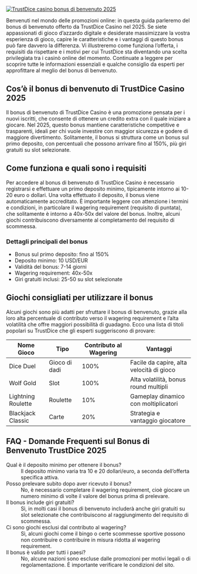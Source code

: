 [![TrustDice casino bonus di benvenuto 2025](https://123-caf.pages.dev/gitsignup.png)](https://vrmoo.ru/Bt82HjjY)

<div>Benvenuti nel mondo delle promozioni online: in questa guida parleremo del bonus di benvenuto offerto da TrustDice Casino nel 2025. Se siete appassionati di gioco d’azzardo digitale e desiderate massimizzare la vostra esperienza di gioco, capire le caratteristiche e i vantaggi di questo bonus può fare davvero la differenza. Vi illustreremo come funziona l’offerta, i requisiti da rispettare e i motivi per cui TrustDice sta diventando una scelta privilegiata tra i casinò online del momento. Continuate a leggere per scoprire tutte le informazioni essenziali e qualche consiglio da esperti per approfittare al meglio del bonus di benvenuto.</div>  <h2>Cos’è il bonus di benvenuto di TrustDice Casino 2025</h2> <div>Il bonus di benvenuto di TrustDice Casino è una promozione pensata per i nuovi iscritti, che consente di ottenere un credito extra con il quale iniziare a giocare. Nel 2025, questo bonus mantiene caratteristiche competitive e trasparenti, ideali per chi vuole investire con maggior sicurezza e godere di maggiore divertimento. Solitamente, il bonus si struttura come un bonus sul primo deposito, con percentuali che possono arrivare fino al 150%, più giri gratuiti su slot selezionate.</div>  <h2>Come funziona e quali sono i requisiti</h2> <div>Per accedere al bonus di benvenuto di TrustDice Casino è necessario registrarsi e effettuare un primo deposito minimo, tipicamente intorno ai 10-20 euro o dollari. Una volta effettuato il deposito, il bonus viene automaticamente accreditato. È importante leggere con attenzione i termini e condizioni, in particolare il wagering requirement (requisito di puntata), che solitamente è intorno a 40x-50x del valore del bonus. Inoltre, alcuni giochi contribuiscono diversamente al completamento del requisito di scommessa.</div>  <h3>Dettagli principali del bonus</h3> <ul> <li>Bonus sul primo deposito: fino al 150%</li> <li>Deposito minimo: 10 USD/EUR</li> <li>Validità del bonus: 7-14 giorni</li> <li>Wagering requirement: 40x-50x</li> <li>Giri gratuiti inclusi: 25-50 su slot selezionate</li> </ul>  <h2>Giochi consigliati per utilizzare il bonus</h2> <p>Alcuni giochi sono più adatti per sfruttare il bonus di benvenuto, grazie alla loro alta percentuale di contributo verso il wagering requirement e l’alta volatilità che offre maggiori possibilità di guadagno. Ecco una lista di titoli popolari su TrustDice che gli esperti suggeriscono di provare:</p>  <table> <thead> <tr> <th>Nome Gioco</th> <th>Tipo</th> <th>Contributo al Wagering</th> <th>Vantaggi</th> </tr> </thead> <tbody> <tr> <td>Dice Duel</td> <td>Gioco di dadi</td> <td>100%</td> <td>Facile da capire, alta velocità di gioco</td> </tr> <tr> <td>Wolf Gold</td> <td>Slot</td> <td>100%</td> <td>Alta volatilità, bonus round multipli</td> </tr> <tr> <td>Lightning Roulette</td> <td>Roulette</td> <td>10%</td> <td>Gameplay dinamico con moltiplicatori</td> </tr> <tr> <td>Blackjack Classic</td> <td>Carte</td> <td>20%</td> <td>Strategia e vantaggio giocatore</td> </tr> </tbody> </table>  <h2>FAQ - Domande Frequenti sul Bonus di Benvenuto TrustDice 2025</h2> <dl> <dt>Qual è il deposito minimo per ottenere il bonus?</dt> <dd>Il deposito minimo varia tra 10 e 20 dollari/euro, a seconda dell’offerta specifica attiva.</dd>  <dt>Posso prelevare subito dopo aver ricevuto il bonus?</dt> <dd>No, è necessario completare il wagering requirement, cioè giocare un numero minimo di volte il valore del bonus prima di prelevare.</dd>  <dt>Il bonus include giri gratuiti?</dt> <dd>Sì, in molti casi il bonus di benvenuto includerà anche giri gratuiti su slot selezionate che contribuiscono al raggiungimento del requisito di scommessa.</dd>  <dt>Ci sono giochi esclusi dal contributo al wagering?</dt> <dd>Sì, alcuni giochi come il bingo o certe scommesse sportive possono non contribuire o contribuire in misura ridotta al wagering requirement.</dd>  <dt>Il bonus è valido per tutti i paesi?</dt> <dd>No, alcune nazioni sono escluse dalle promozioni per motivi legali o di regolamentazione. È importante verificare le condizioni del sito.</dd> </dl> </div>